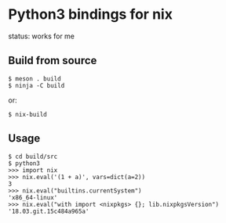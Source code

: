 # Python3 bindings for nix

status: works for me

## Build from source

```console
$ meson . build
$ ninja -C build
```

or:

```console
$ nix-build
```

## Usage

```console
$ cd build/src
$ python3
>>> import nix
>>> nix.eval('(1 + a)', vars=dict(a=2))
3
>>> nix.eval("builtins.currentSystem")
'x86_64-linux'
>>> nix.eval("with import <nixpkgs> {}; lib.nixpkgsVersion")
'18.03.git.15c484a965a'
```
